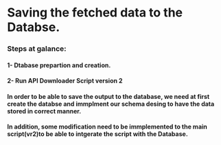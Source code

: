 # Saving the fetched data to the Databse.

### Steps at galance:
#### 1- Dtabase prepartion and creation.
#### 2- Run API Downloader Script version 2


#### In order to be able to save the output to the database, we need at first create the databse and immplment our schema desing to have the data stored in correct manner.
#### In addition, some modification need to be immplemented to the main script(vr2)to be able to intgerate the script with the Database.
